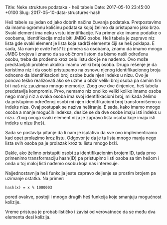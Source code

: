 Title: Neke strukture podataka - heš tabele
Date: 2017-05-10 23:45:00 +0100
Slug: 2017-05-10-data-structures-hash


Heš tabele su jedan od jako dobrih načina čuvanja podataka. Pretpostavimo da imamo ogromnu količinu podataka kojoj želimo
da pristupamo jako brzo. Svaki element ima neku vrstu identifikacije. Na primer ako imamo podatke o osobama, identifikacija može biti
JMBG osobe. Heš tabela je zapravo niz lista gde svaki element je lista koja sadrži elemente čiji se heš poklapa. E sada, šta nam je ovde heš? Iz primera sa osobama, znamo da imamo mnogo JMBG brojeva i znamo da sa običnom listom da bismo našli određenu osobu, treba da prođemo kroz celu listu dok je ne nađemo. Ovo može predstavljati problem ukoliko imamo veliki broj osoba. Drugo rešenje je da koristimo niz i da osobi pristupamo na osnovu njenog identifikacionog broja odnosno da identifikacioni broj osobe bude njen indeks u nizu. Ovo je ponovo teško realizovati ako se uzme u obzir veliki broj osoba pa samim tim bi i naš niz zauzimao mnogo memorije. Zbog ove dve činjenice, heš tabela predstavlja kompromis. Prvo, nemamo niz onoliko veliki koliko imamo osoba nego manji niz a svaka osoba ima svoj identifikacioni broj, mi kada želimo da pristupimo određenoj osobi mi njen identifikacioni broj transformišemo u indeks niza. Ovaj postupak se naziva
heširanje. E sada, kako imamo mnogo osoba a manje mogućih indeksa, desiće se da dve osobe imaju isti indeks u nizu. Zbog ovoga svaki element niza je zapravo lista osoba koje imaju isti indeks u nizu (heš). 

Sada se postavlja pitanje da li nam je isplativo da sve ovo implementiramo kad opet prolazimo kroz listu. Odgovor je da je ta lista mnogo manja nego lista svih osoba pa je prolazak kroz tu listu mnogo brži. 

Dakle, ako želimo pristupiti osobi za identifikacionim brojem ID, tada prvo primenimo transformaciju hash(ID) pa pristupimo listi osoba
sa tim hešom i onda u toj maloj listi nađemo osobu koja nas interesuje. 

Najjednostavnija heš funkcija jeste zapravo deljenje sa prostim brojem pa uzimanje ostatka. Na primer:

	hash(x) = x % 1000003

pored ovakve, postoji i mnogo drugih heš funkcija koje smanjuju mogućnost kolizije.

Vreme pristupa je probabilističko i zavisi od verovatnoće da se među dva elementa desi kolizija. 
